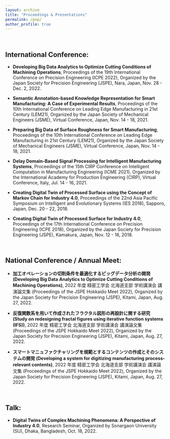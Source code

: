 ```yaml
---
layout: archive
title: "Proceedings & Presentations"
permalink: /pnp/
author_profile: true
---
```


<br>

<h2>International Conference:</h2>

* <b>Developing Big Data Analytics to Optimize Cutting Conditions of Machining Operations</b>, Proceedings of the 19th International Conference on Precision Engineering (ICPE 2022), Organized by the Japan Society for Precision Engineering (JSPE), Nara, Japan, Nov. 28 - Dec. 2, 2022.

* <b>Semantic Annotation-based Knowledge Representation for Smart Manufacturing: A Case of Experimental Results</b>, Proceedings of the 10th International Conference on Leading Edge Manufacturing in 21st Century (LEM21), Organized by the Japan Society of Mechanical Engineers (JSME), Virtual Conference, Japan, Nov. 14 - 18, 2021.

* <b>Preparing Big Data of Surface Roughness for Smart Manufacturing</b>, Proceedings of the 10th International Conference on Leading Edge Manufacturing in 21st Century (LEM21), Organized by the Japan Society of Mechanical Engineers (JSME), Virtual Conference, Japan, Nov. 14 - 18, 2021.

* <b>Delay Domain-Based Signal Processing for Intelligent Manufacturing Systems</b>, Proceedings of the 15th CIRP Conference on Intelligent Computation in Manufacturing Engineering (ICME 2021), Organized by the International Academy for Production Engineering (CIRP), Virtual Conference, Italy, Jul. 14 - 16, 2021.

* <b>Creating Digital Twin of Processed Surface using the Concept of Markov Chain for Industry 4.0</b>, Proceedings of the
22nd Asia Pacific Symposium on Intelligent and Evolutionary Systems (IES 2018), Sapporo, Japan, Dec. 20 - 22, 2018.

* <b>Creating Digital Twin of Processed Surface for Industry 4.0</b>, Proceedings of the 17th International Conference on Precision Engineering (ICPE 2018), Organized by the Japan Society for Precision Engineering (JSPE), Kamakura, Japan, Nov. 12 - 16, 2018.

<br>

<h2>National Conference / Annual Meet:</h2>

* <b>加工オペレーションの切削条件を最適化するビッグデータ分析の開発 (Developing Big Data Analytics to Optimize Cutting Conditions of Machining Operations)</b>, 2022 年度 精密工学会 北海道支部 学術講演会 講演論文集 (Proceedings of the JSPE Hokkaido Meet 2022), Organized by the Japan Society for Precision Engineering (JSPE), Kitami, Japan, Aug. 27, 2022.

* <b>反復関数系を用いて作成されたフラクタル図形の再設計に関する研究 (Study on redesigning fractal figures using iterative function systems (IFS))</b>, 2022 年度 精密工学会 北海道支部 学術講演会 講演論文集 (Proceedings of the JSPE Hokkaido Meet 2022), Organized by the Japan Society for Precision Engineering (JSPE), Kitami, Japan, Aug. 27, 2022.

* <b>スマートマニュファクチャリングを規範とするコンテンツの作成とそのシステムの開発 (Developing a system for digitizing manufacturing process-relevant contents)</b>, 2022 年度 精密工学会 北海道支部 学術講演会 講演論文集 (Proceedings of the JSPE Hokkaido Meet 2022), Organized by the Japan Society for Precision Engineering (JSPE), Kitami, Japan, Aug. 27, 2022.


<br>

<h2>Talk:</h2>

* <b>Digital Twins of Complex Machining Phenomena: A Perspective of Industry 4.0</b>, Research Seminar, Organized by Sonargaon University (SU), Dhaka, Bangladesh, Oct. 18, 2022.